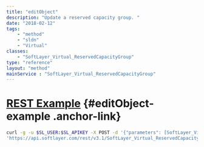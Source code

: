 ```yaml
---
title: "editObject"
description: "Update a reserved capacity group. "
date: "2018-02-12"
tags:
    - "method"
    - "sldn"
    - "Virtual"
classes:
    - "SoftLayer_Virtual_ReservedCapacityGroup"
type: "reference"
layout: "method"
mainService : "SoftLayer_Virtual_ReservedCapacityGroup"
---
```


# [REST Example](#editObject-example) <a href="/article/rest/"><i class="fas fa-question"></i></a> {#editObject-example .anchor-link} 
```bash
curl -g -u $SL_USER:$SL_APIKEY -X POST -d '{"parameters": [SoftLayer_Virtual_ReservedCapacityGroup]}' \
'https://api.softlayer.com/rest/v3.1/SoftLayer_Virtual_ReservedCapacityGroup/{SoftLayer_Virtual_ReservedCapacityGroupID}/editObject'
```
